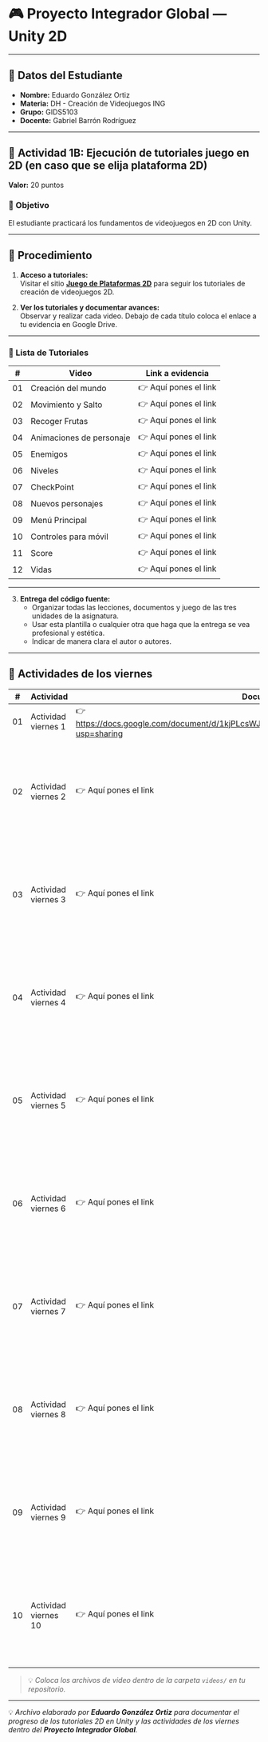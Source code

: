 # 🎮 Proyecto Integrador Global — Unity 2D

---

## 👤 Datos del Estudiante
- **Nombre:** Eduardo González Ortiz  
- **Materia:** DH - Creación de Videojuegos ING  
- **Grupo:** GIDS5103  
- **Docente:** Gabriel Barrón Rodríguez  

---

## 🧩 Actividad 1B: Ejecución de tutoriales juego en 2D (en caso que se elija plataforma 2D)

**Valor:** 20 puntos  

### 🎯 Objetivo
El estudiante practicará los fundamentos de videojuegos en 2D con Unity.

---

## 📝 Procedimiento

1. **Acceso a tutoriales:**  
   Visitar el sitio **[Juego de Plataformas 2D](https://learn.unity.com/project/2d-platformer-tutorial)** para seguir los tutoriales de creación de videojuegos 2D.

2. **Ver los tutoriales y documentar avances:**  
   Observar y realizar cada video. Debajo de cada título coloca el enlace a tu evidencia en Google Drive.

---

### 🎥 Lista de Tutoriales

| # | Video | Link a evidencia |
|---|-------|----------------|
| 01 | Creación del mundo | 👉 Aquí pones el link |
| 02 | Movimiento y Salto | 👉 Aquí pones el link |
| 03 | Recoger Frutas | 👉 Aquí pones el link |
| 04 | Animaciones de personaje | 👉 Aquí pones el link |
| 05 | Enemigos | 👉 Aquí pones el link |
| 06 | Niveles | 👉 Aquí pones el link |
| 07 | CheckPoint | 👉 Aquí pones el link |
| 08 | Nuevos personajes | 👉 Aquí pones el link |
| 09 | Menú Principal | 👉 Aquí pones el link |
| 10 | Controles para móvil | 👉 Aquí pones el link |
| 11 | Score | 👉 Aquí pones el link |
| 12 | Vidas | 👉 Aquí pones el link |

---

3. **Entrega del código fuente:**  
   - Organizar todas las lecciones, documentos y juego de las tres unidades de la asignatura.  
   - Usar esta plantilla o cualquier otra que haga que la entrega se vea profesional y estética.  
   - Indicar de manera clara el autor o autores.

---

## 📅 Actividades de los viernes

| # | Actividad | Documento | Video |
|---|-----------|-----------|-------|
| 01 | Actividad viernes 1 | 👉 https://docs.google.com/document/d/1kjPLcsWJvbJJpXlkKDu7JWDHK8l0_iYWbP9krdXmFT0/edit?usp=sharing | https://github.com/user-attachments/assets/db0dc631-fec3-40af-ab70-0517f65dccfd |
| 02 | Actividad viernes 2 | 👉 Aquí pones el link | <video src="videos/actividad2.mp4" controls width="400"></video> |
| 03 | Actividad viernes 3 | 👉 Aquí pones el link | <video src="videos/actividad3.mp4" controls width="400"></video> |
| 04 | Actividad viernes 4 | 👉 Aquí pones el link | <video src="videos/actividad4.mp4" controls width="400"></video> |
| 05 | Actividad viernes 5 | 👉 Aquí pones el link | <video src="videos/actividad5.mp4" controls width="400"></video> |
| 06 | Actividad viernes 6 | 👉 Aquí pones el link | <video src="videos/actividad6.mp4" controls width="400"></video> |
| 07 | Actividad viernes 7 | 👉 Aquí pones el link | <video src="videos/actividad7.mp4" controls width="400"></video> |
| 08 | Actividad viernes 8 | 👉 Aquí pones el link | <video src="videos/actividad8.mp4" controls width="400"></video> |
| 09 | Actividad viernes 9 | 👉 Aquí pones el link | <video src="videos/actividad9.mp4" controls width="400"></video> |
| 10 | Actividad viernes 10 | 👉 Aquí pones el link | <video src="videos/actividad10.mp4" controls width="400"></video> |

> 💡 *Coloca los archivos de video dentro de la carpeta `videos/` en tu repositorio.*

---

💡 *Archivo elaborado por **Eduardo González Ortiz** para documentar el progreso de los tutoriales 2D en Unity y las actividades de los viernes dentro del **Proyecto Integrador Global**.*

